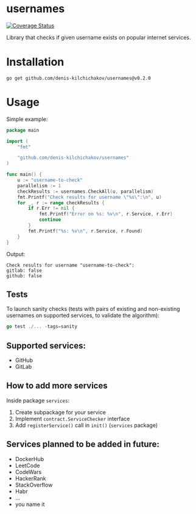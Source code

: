 # usernames

[![Coverage Status](https://coveralls.io/repos/github/denis-kilchichakov/usernames/badge.svg)](https://coveralls.io/github/denis-kilchichakov/usernames)

Library that checks if given username exists on popular internet services.

# Installation
```
go get github.com/denis-kilchichakov/usernames@v0.2.0
```

# Usage
Simple example:
```go
package main

import (
	"fmt"

	"github.com/denis-kilchichakov/usernames"
)

func main() {
	u := "username-to-check"
	parallelism := 1
	checkResults := usernames.CheckAll(u, parallelism)
	fmt.Printf("Check results for username \"%s\":\n", u)
	for _, r := range checkResults {
		if r.Err != nil {
			fmt.Printf("Error on %s: %v\n", r.Service, r.Err)
			continue
		}
		fmt.Printf("%s: %v\n", r.Service, r.Found)
	}
}
```
Output:
```
Check results for username "username-to-check":
gitlab: false
github: false
```

## Tests

To launch sanity checks (tests with pairs of existing and non-existing usernames on supported services, to validate the algorithm):

```go
go test ./... -tags=sanity
```

## Supported services:
* GitHub
* GitLab

## How to add more services
Inside package `services`:
1. Create subpackage for your service
1. Implement `contract.ServiceChecker` interface
1. Add `registerService()` call in `init()` (`services` package)

## Services planned to be added in future:
* DockerHub
* LeetCode
* CodeWars
* HackerRank
* StackOverflow
* Habr
* ...
* you name it
